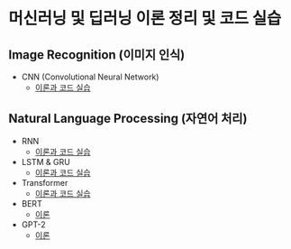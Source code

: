 # 머신러닝 및 딥러닝 이론 정리 및 코드 실습

## Image Recognition (이미지 인식)
- CNN (Convolutional Neural Network)
  - [이론과 코드 실습](https://github.com/JKyeob/deeplearning_study_practice/blob/main/Image_CNN.ipynb)

## Natural Language Processing (자연어 처리)
- RNN
  - [이론과 코드 실습](https://github.com/JKyeob/deeplearning_study_practice/blob/main/NLP_RNN.ipynb)
- LSTM & GRU
  - [이론과 코드 실습](https://github.com/JKyeob/deeplearning_study_practice/blob/main/LSTM%26GRU.ipynb)
- Transformer
  - [이론과 코드 실습](https://github.com/JKyeob/deeplearning_study_practice/blob/main/NLP_Transformer.ipynb)
- BERT
  - [이론](https://github.com/JKyeob/deeplearning_study_practice/blob/main/NLP_BERT.ipynb)
- GPT-2
  - [이론](https://github.com/JKyeob/deeplearning_study_practice/blob/main/NLP_GPT-2.ipynb)

